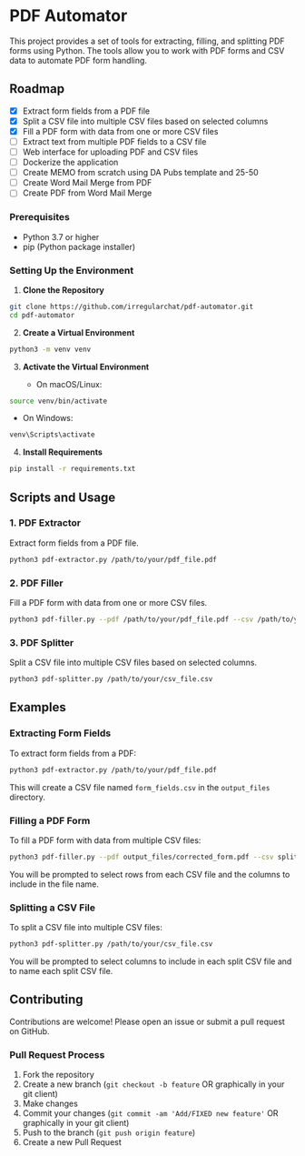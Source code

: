 # PDF Automator

This project provides a set of tools for extracting, filling, and splitting PDF forms using Python. The tools allow you to work with PDF forms and CSV data to automate PDF form handling.
## Roadmap
- [x] Extract form fields from a PDF file
- [x] Split a CSV file into multiple CSV files based on selected columns
- [x] Fill a PDF form with data from one or more CSV files 
- [ ] Extract text from multiple PDF fields to a CSV file
- [ ] Web interface for uploading PDF and CSV files
- [ ] Dockerize the application
- [ ] Create MEMO from scratch using DA Pubs template and 25-50 
- [ ] Create Word Mail Merge from PDF 
- [ ] Create PDF from Word Mail Merge

### Prerequisites

- Python 3.7 or higher
- pip (Python package installer)

### Setting Up the Environment

1. **Clone the Repository**

```bash
git clone https://github.com/irregularchat/pdf-automator.git
cd pdf-automator
```

2. **Create a Virtual Environment**

```bash
python3 -m venv venv
```

3. **Activate the Virtual Environment**

   - On macOS/Linux:

```bash
source venv/bin/activate
```

   - On Windows:

```bash
venv\Scripts\activate
```

4. **Install Requirements**

```bash
pip install -r requirements.txt
```

## Scripts and Usage

### 1. PDF Extractor

Extract form fields from a PDF file.

```bash
python3 pdf-extractor.py /path/to/your/pdf_file.pdf
```

### 2. PDF Filler

Fill a PDF form with data from one or more CSV files.

```bash
python3 pdf-filler.py --pdf /path/to/your/pdf_file.pdf --csv /path/to/your/csv_file1.csv /path/to/your/csv_file2.csv
```

### 3. PDF Splitter

Split a CSV file into multiple CSV files based on selected columns.

```bash
python3 pdf-splitter.py /path/to/your/csv_file.csv
```

## Examples

### Extracting Form Fields

To extract form fields from a PDF:

```bash
python3 pdf-extractor.py /path/to/your/pdf_file.pdf
```

This will create a CSV file named `form_fields.csv` in the `output_files` directory.

### Filling a PDF Form

To fill a PDF form with data from multiple CSV files:

```bash
python3 pdf-filler.py --pdf output_files/corrected_form.pdf --csv split_csv_files/People.csv split_csv_files/School.csv split_csv_files/Unit.csv
```

You will be prompted to select rows from each CSV file and the columns to include in the file name.

### Splitting a CSV File

To split a CSV file into multiple CSV files:

```bash
python3 pdf-splitter.py /path/to/your/csv_file.csv
```

You will be prompted to select columns to include in each split CSV file and to name each split CSV file.

## Contributing

Contributions are welcome! Please open an issue or submit a pull request on GitHub.

### Pull Request Process
1. Fork the repository
2. Create a new branch (`git checkout -b feature` OR graphically in your git client)
3. Make changes
4. Commit your changes (`git commit -am 'Add/FIXED new feature'` OR graphically in your git client)
5. Push to the branch (`git push origin feature`)
6. Create a new Pull Request


